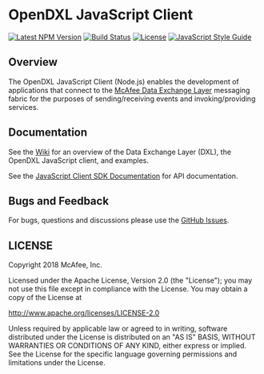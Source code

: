 # OpenDXL JavaScript Client
[![Latest NPM Version](https://img.shields.io/npm/v/@opendxl/dxl-client.svg)](https://www.npmjs.com/package/@opendxl/dxl-client)
[![Build Status](https://img.shields.io/travis/opendxl/opendxl-client-javascript/master.svg)](https://travis-ci.org/opendxl/opendxl-client-javascript)
[![License](https://img.shields.io/badge/License-Apache%202.0-blue.svg)](https://opensource.org/licenses/Apache-2.0)
[![JavaScript Style Guide](https://img.shields.io/badge/code_style-standard-brightgreen.svg)](https://standardjs.com)

## Overview

The OpenDXL JavaScript Client (Node.js) enables the development of applications that
connect to the
[McAfee Data Exchange Layer](http://www.mcafee.com/us/solutions/data-exchange-layer.aspx)
messaging fabric for the purposes of sending/receiving events and
invoking/providing services.

## Documentation

See the [Wiki](https://github.com/opendxl/opendxl-client-javascript/wiki)
for an overview of the Data Exchange Layer (DXL), the OpenDXL JavaScript client,
and examples.

See the
[JavaScript Client SDK Documentation](https://opendxl.github.io/opendxl-client-javascript/jsdoc)
for API documentation.

## Bugs and Feedback

For bugs, questions and discussions please use the
[GitHub Issues](https://github.com/opendxl/opendxl-client-javascript/issues).

## LICENSE

Copyright 2018 McAfee, Inc.

Licensed under the Apache License, Version 2.0 (the "License"); you may not use
this file except in compliance with the License. You may obtain a copy of the
License at

http://www.apache.org/licenses/LICENSE-2.0

Unless required by applicable law or agreed to in writing, software distributed
under the License is distributed on an "AS IS" BASIS, WITHOUT WARRANTIES OR
CONDITIONS OF ANY KIND, either express or implied. See the License for the
specific language governing permissions and limitations under the License.
